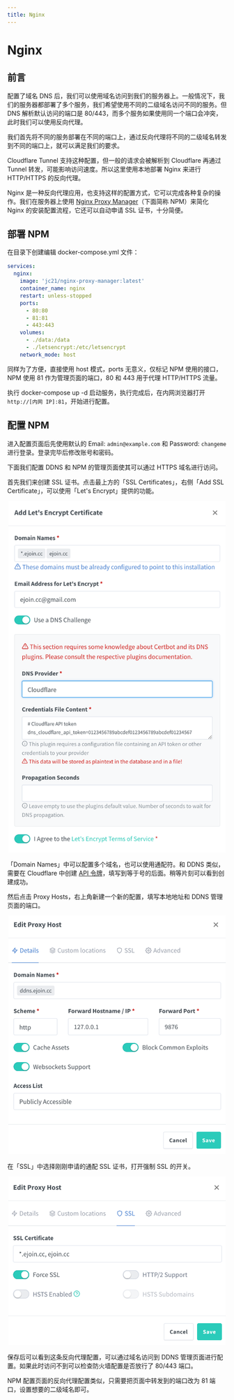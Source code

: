 ```yaml
---
title: Nginx
---
```

# Nginx

## 前言

配置了域名 DNS 后，我们可以使用域名访问到我们的服务器上。一般情况下，我们的服务器都部署了多个服务，我们希望使用不同的二级域名访问不同的服务。但 DNS 解析默认访问的端口是 80/443，而多个服务如果使用同一个端口会冲突，此时我们可以使用反向代理。

我们首先将不同的服务部署在不同的端口上，通过反向代理将不同的二级域名转发到不同的端口上，就可以满足我们的要求。

Cloudflare Tunnel 支持这种配置，但一般的请求会被解析到 Cloudflare 再通过 Tunnel 转发，可能影响访问速度。所以这里使用本地部署 Nginx 来进行 HTTP/HTTPS 的反向代理。

Nginx 是一种反向代理应用，也支持这样的配置方式，它可以完成各种复杂的操作。我们在服务器上使用 [Nginx Proxy Manager](https://nginxproxymanager.com/)（下面简称 NPM）来简化 Nginx 的安装配置流程，它还可以自动申请 SSL 证书，十分简便。

## 部署 NPM

在目录下创建编辑 docker-compose.yml 文件：

```yml
services:
  nginx:
    image: 'jc21/nginx-proxy-manager:latest'
    container_name: nginx
    restart: unless-stopped
    ports:
      - 80:80
      - 81:81
      - 443:443
    volumes:
      - ./data:/data
      - ./letsencrypt:/etc/letsencrypt
    network_mode: host
```

同样为了方便，直接使用 host 模式，ports 无意义，仅标记 NPM 使用的接口，NPM 使用 81 作为管理页面的端口，80 和 443 用于代理 HTTP/HTTPS 流量。

执行 docker-compose up -d 启动服务，执行完成后，在内网浏览器打开 `http://[内网 IP]:81`，开始进行配置。

## 配置 NPM

进入配置页面后先使用默认的 Email: `admin@example.com` 和 Password: `changeme` 进行登录。登录完毕后修改账号和密码。

下面我们配置 DDNS 和 NPM 的管理页面使其可以通过 HTTPS 域名进行访问。

首先我们来创建 SSL 证书。点击最上方的「SSL Certificates」，右侧「Add SSL Certificate」，可以使用「Let's Encrypt」提供的功能。

<div align=center>
<img width="500" src="./images/nginx_01.png"/>
</div>

「Domain Names」中可以配置多个域名，也可以使用通配符。和 DDNS 类似，需要在 Cloudflare 中创建 [API 令牌](https://dash.cloudflare.com/profile/api-tokens)，填写到等于号的后面。稍等片刻可以看到创建成功。

然后点击 Proxy Hosts，右上角新建一个新的配置，填写本地地址和 DDNS 管理页面的端口。

<div align=center>
<img width="500" src="./images/nginx_02.png"/>
</div>

在「SSL」中选择刚刚申请的通配 SSL 证书，打开强制 SSL 的开关。

<div align=center>
<img width="500" src="./images/nginx_03.png"/>
</div>

保存后可以看到这条反向代理配置，可以通过域名访问到 DDNS 管理页面进行配置。如果此时访问不到可以检查防火墙配置是否放行了 80/443 端口。

NPM 配置页面的反向代理配置类似，只需要把页面中转发到的端口改为 81 端口，设置想要的二级域名即可。
